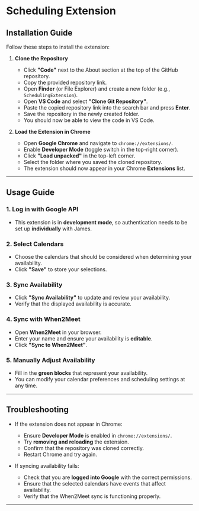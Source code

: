 # Scheduling Extension

## Installation Guide

Follow these steps to install the extension:

1. **Clone the Repository**
   - Click **"Code"** next to the About section at the top of the GitHub repository.
   - Copy the provided repository link.
   - Open **Finder** (or File Explorer) and create a new folder (e.g., `SchedulingExtension`).
   - Open **VS Code** and select **"Clone Git Repository"**.
   - Paste the copied repository link into the search bar and press **Enter**.
   - Save the repository in the newly created folder.
   - You should now be able to view the code in VS Code.

2. **Load the Extension in Chrome**
   - Open **Google Chrome** and navigate to `chrome://extensions/`.
   - Enable **Developer Mode** (toggle switch in the top-right corner).
   - Click **"Load unpacked"** in the top-left corner.
   - Select the folder where you saved the cloned repository.
   - The extension should now appear in your Chrome **Extensions** list.

---

## Usage Guide

### **1. Log in with Google API**
   - This extension is in **development mode**, so authentication needs to be set up **individually** with James.

### **2. Select Calendars**
   - Choose the calendars that should be considered when determining your availability.
   - Click **"Save"** to store your selections.

### **3. Sync Availability**
   - Click **"Sync Availability"** to update and review your availability.
   - Verify that the displayed availability is accurate.

### **4. Sync with When2Meet**
   - Open **When2Meet** in your browser.
   - Enter your name and ensure your availability is **editable**.
   - Click **"Sync to When2Meet"**.

### **5. Manually Adjust Availability**
   - Fill in the **green blocks** that represent your availability.
   - You can modify your calendar preferences and scheduling settings at any time.

---

## Troubleshooting

- If the extension does not appear in Chrome:
  - Ensure **Developer Mode** is enabled in `chrome://extensions/`.
  - Try **removing and reloading** the extension.
  - Confirm that the repository was cloned correctly.
  - Restart Chrome and try again.

- If syncing availability fails:
  - Check that you are **logged into Google** with the correct permissions.
  - Ensure that the selected calendars have events that affect availability.
  - Verify that the When2Meet sync is functioning properly.

---

